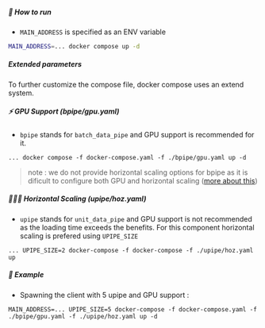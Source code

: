 
##### 📘 How to run

- `MAIN_ADDRESS` is specified as an ENV variable

```bash
MAIN_ADDRESS=... docker compose up -d
```

##### Extended parameters

To further customize the compose file, docker compose uses an extend system.

##### ⚡ GPU Support (bpipe/gpu.yaml)

- `bpipe` stands for `batch_data_pipe` and GPU support is recommended for it.

```
... docker compose -f docker-compose.yaml -f ./bpipe/gpu.yaml up -d
```

> note : we do not provide horizontal scaling options for bpipe as it is dificult to configure both GPU
> and horizontal scaling ([more about this](https://github.com/exorde-labs/Exorde-Client-Microservice-Mint/issues/1))

##### 🧑‍🤝‍🧑 Horizontal Scaling (upipe/hoz.yaml)

- `upipe` stands for `unit_data_pipe` and GPU support is not recommended as the loading time exceeds the benefits. 
For this component horizontal scaling is prefered using `UPIPE_SIZE`

```
... UPIPE_SIZE=2 docker-compose -f docker-compose -f ./upipe/hoz.yaml up
```

##### 📘 Example

- Spawning the client with 5 upipe and GPU support :
```
MAIN_ADDRESS=... UPIPE_SIZE=5 docker-compose -f docker-compose.yaml -f ./bpipe/gpu.yaml -f ./upipe/hoz.yaml up -d
```
